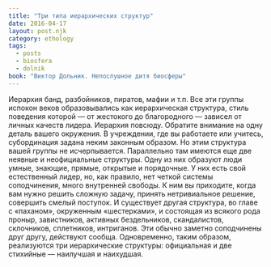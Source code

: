 ```yaml
---
title: "Три типа иерархических структур"
date: 2016-04-17
layout: post.njk
category: ethology
tags:
  - posts
  - biosfera
  - dolnik
book: "Виктор Дольник. Непослушное дитя биосферы"
---
```


Иерархия банд, разбойников, пиратов, мафии и т.п. Все эти группы испокон веков образовывались как иерархическая структура, стиль поведения которой — от жестокого до благородного — зависел от личных качеств лидера. Иерархия повсюду. Обратите внимание на одну деталь вашего окружения. В учреждении, где вы работаете или учитесь, субординация задана неким законным образом. Но этим структура вашей группы не исчерпывается. Параллельно там имеются еще две неявные и неофициальные структуры. Одну из них образуют люди умные, знающие, прямые, открытые и порядочные. У них есть свой естественный лидер, но, как правило, нет четкой системы соподчинения, много внутренней свободы. К ним вы приходите, когда вам нужно решить сложную задачу, принять нетривиальное решение, совершить смелый поступок. И существует другая структура, во главе с «паханом», окруженным «шестерками», и состоящая из всякого рода проныр, завистников, активных бездельников, скандалистов, склочников, сплетников, интриганов. Эти обычно заметно соподчинены друг другу, действуют сообща. Одновременно, таким образом, реализуются три иерархические структуры: официальная и две стихийные — наилучшая и наихудшая.
